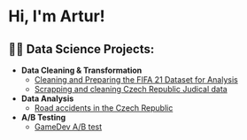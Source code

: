 <h1>Hi, I'm Artur!</h1>
<h2>👨‍💻 Data Science Projects:</h2>

- <b>Data Cleaning & Transformation</b>
  - [Cleaning and Preparing the FIFA 21 Dataset for Analysis]([github.com](https://github.com/apereprosov/fifa21_cleaning))
  - [Scrapping and cleaning Czech Republic Judical data]([github.com](https://github.com/apereprosov/judicial_analysis_cr))
- <b>Data Analysis</b>
  - [Road accidents in the Czech Republic](https://github.com/apereprosov/car-accident-cr/)
- <b>A/B Testing</b>
  - [GameDev A/B test](https://github.com/apereprosov/ab-test-gamedev)

